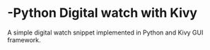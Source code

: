 # -Python Digital watch with Kivy

A simple digital watch snippet implemented in Python and Kivy GUI framework.

